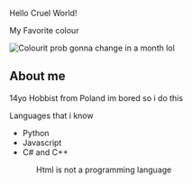 <p>Hello Cruel World!</p>
<p>My Favorite colour</p>
<img src="https://www.thecolorapi.com/id?format=svg&named=false&hex=fab743" alt="Colour">it prob gonna change in a month lol</img>

<h2>About me</h2>
<p>14yo Hobbist from Poland im bored so i do this</p>
<p>Languages that i know</p>
<ul>
  <li>Python</li>
  <li>Javascript</li>
  <li>C# and C++</li>
<ul/>

<p>Html is not a programming language</p>
